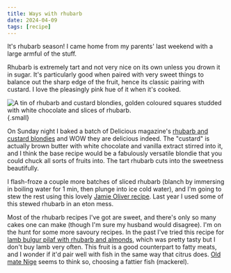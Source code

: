 ```yaml
---
title: Ways with rhubarb
date: 2024-04-09
tags: [recipe]
---
```


It's rhubarb season! I came home from my parents' last weekend with a large armful of the stuff.

Rhubarb is extremely tart and not very nice on its own unless you drown it in sugar. It's particularly good when paired with very sweet things to balance out the sharp edge of the fruit, hence its classic pairing with custard. I love the pleasingly pink hue of it when it's cooked. 


![A tin of rhubarb and custard blondies, golden coloured squares studded with white chocolate and slices of rhubarb.](/img/blog/recipes/rhubarb-custard-blondies.jpeg){.small}

On Sunday night I baked a batch of Delicious magazine's [rhubarb and custard blondies](https://www.deliciousmagazine.co.uk/recipes/rhubarb-and-custard-blondies/) and WOW they are delicious indeed. The "custard" is actually brown butter with white chocolate and vanilla extract stirred into it, and I think the base recipe would be a fabulously versatile blondie that you could chuck all sorts of fruits into. The tart rhubarb cuts into the sweetness beautifully. 

I flash-froze a couple more batches of sliced rhubarb (blanch by immersing in boiling water for 1 min, then plunge into ice cold water), and I'm going to stew the rest using this lovely [Jamie Oliver recipe](https://www.jamieoliver.com/recipes/fruit-recipes/stewed-rhubarb-and-vanilla-yoghurt/). Last year I used some of this stewed rhubarb in an eton mess. 

Most of the rhubarb recipes I've got are sweet, and there's only so many cakes one can make (though I'm sure my husband would disagree). I'm on the hunt for some more savoury recipes. In the past I've tried this recipe for [lamb bulgur pilaf with rhubarb and almonds](https://www.theguardian.com/food/2022/mar/05/lamb-pilaf-chard-goats-cheese-galette-rhubarb-recipes-ravinder-bhogal), which was pretty tasty but I don't buy lamb very often. This fruit is a good counterpart to fatty meats, and I wonder if it'd pair well with fish in the same way that citrus does. [Old mate Nige](https://www.theguardian.com/lifeandstyle/2010/feb/07/nigel-slater-rhubarb-mackerel-recipes) seems to think so, choosing a fattier fish (mackerel). 